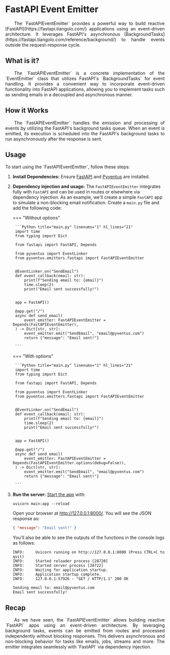 # FastAPI Event Emitter

<p style='text-align: justify;' markdown>
	&emsp;&emsp;The `FastAPIEventEmitter` provides a powerful way to build reactive [FastAPI](https://fastapi.tiangolo.com/)
	applications using an event-driven architecture. It leverages FastAPI's asynchronous [BackgroundTasks](https://fastapi.tiangolo.com/reference/background/)
	to handle events outside the request-response cycle.
</p>

## What is it?

<p style='text-align: justify;' markdown>
	&emsp;&emsp;The `FastAPIEventEmitter` is a concrete implementation of the `EventEmitter` class that utilizes 
	FastAPI's `BackgroundTasks` for event handling. It provides a convenient way to incorporate event-driven 
	functionality into FastAPI applications, allowing you to implement tasks such as sending emails in a 
	decoupled and asynchronous manner.
</p>

## How it Works

<p style='text-align: justify;' markdown>
	&emsp;&emsp;The `FastAPIEventEmitter` handles the emission and processing of events by utilizing the FastAPI's 
	background tasks queue. When an event is emitted, its execution is scheduled into the FastAPI's background
	tasks to run asynchronously after the response is sent.
</p>

## Usage

<p style='text-align: justify;' markdown>
	To start using the `FastAPIEventEmitter`, follow these steps:
</p>

1. **Install Dependencies:**
    Ensure [FastAPI](https://fastapi.tiangolo.com/#installation) and [Pyventus](../../../getting-started.md/#optional-dependencies) 
    are installed.

2. **Dependency injection and usage:**
    The `FastAPIEventEmitter` integrates fully with `FastAPI` and can be used in routes or elsewhere via dependency 
    injection. As an example, we'll create a simple `FastAPI` app to simulate a non-blocking email notification.
    Create a `main.py` file and add the following code:

   	=== "Without options"

   	   	```Python title="main.py" linenums="1" hl_lines="21"
   	   	import time
   	   	from typing import Dict
   	   	
   	   	from fastapi import FastAPI, Depends
   	   	
   	   	from pyventus import EventLinker
   	   	from pyventus.emitters.fastapi import FastAPIEventEmitter
   	   	
   	   	
   	   	@EventLinker.on("SendEmail")
   	   	def event_callback(email: str):
   	   		print(f"Sending email to: {email}")
   	   		time.sleep(2)
   	   		print("Email sent successfully!")
   	   	

   	   	app = FastAPI()
   	   	
   	   	@app.get("/")
   	   	async def send_email(
   	   	    event_emitter: FastAPIEventEmitter = Depends(FastAPIEventEmitter),
   	   	) -> Dict[str, str]:
   	   	    event_emitter.emit("SendEmail", "email@pyventus.com")
   	   	    return {"message": "Email sent!"}
   	   	
   	   	```

   	=== "With options"

   	   	```Python title="main.py" linenums="1" hl_lines="21"
   	   	import time
   	   	from typing import Dict
   	
   	   	from fastapi import FastAPI, Depends
   	   	
   	   	from pyventus import EventLinker
   	   	from pyventus.emitters.fastapi import FastAPIEventEmitter
   	   	
   	   	
   	   	@EventLinker.on("SendEmail")
   	   	def event_callback(email: str):
   	   	    print(f"Sending email to: {email}")
   	   	    time.sleep(2)
   	   	    print("Email sent successfully!")
   	   	

   	   	app = FastAPI()
   	   	
   	   	@app.get("/")
   	   	async def send_email(
   	   	    event_emitter: FastAPIEventEmitter = Depends(FastAPIEventEmitter.options(debug=False)),
   	   	) -> Dict[str, str]:
   	   	    event_emitter.emit("SendEmail", "email@pyventus.com")
   	   	    return {"message": "Email sent!"}
   	   	
   	   	```

3. **Run the server:**
	<a href="https://fastapi.tiangolo.com/#run-it" target="_blank">Start the app</a> with:

   	```console
   	uvicorn main:app --reload
   	```

   	Open your browser at <a href="http://127.0.0.1:8000/" target="_blank">http://127.0.0.1:8000/</a>. You will
   	see the JSON response as:

   	```JSON
   	{ "message": "Email sent!" }
   	```

   	You'll also be able to see the outputs of the functions in the console logs as follows:

   	```console
   	INFO:     Uvicorn running on http://127.0.0.1:8000 (Press CTRL+C to quit)
   	INFO:     Started reloader process [28720]
   	INFO:     Started server process [28722]
   	INFO:     Waiting for application startup.
   	INFO:     Application startup complete.
   	INFO:     127.0.0.1:57926 - "GET / HTTP/1.1" 200 OK

   	Sending email to: email@pyventus.com
   	Email sent successfully!
   	```

## Recap

<p style='text-align: justify;' markdown>
    &emsp;&emsp;As we have seen, the `FastAPIEventEmitter` allows building reactive `FastAPI` apps using an event-driven 
	architecture. By leveraging background tasks, events can be emitted from routes and processed independently without
	blocking responses. This delivers asynchronous and non-blocking behavior for tasks like emails, jobs, streams and
	more. The emitter integrates seamlessly with `FastAPI` via dependency injection.
</p>

<br>
